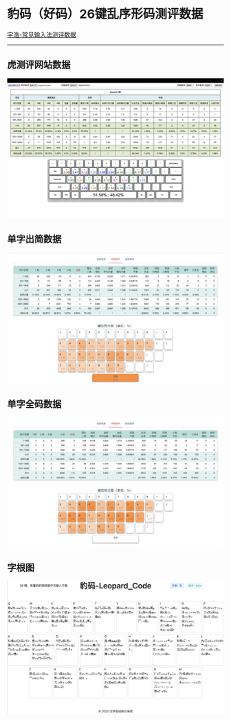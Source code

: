 # 豹码（好码）26键乱序形码测评数据

[宇浩-常见输入法测评数据](https://shurufa.app/docs/statistics.html)

---

## 虎测评网站数据
![](/assets/res/虎测评网站数据.png)

## 单字出简数据
![](/assets/res/单字出简数据.png)

## 单字全码数据
![](/assets/res/单字全码数据.png)

## 字根图
![](/assets/res/字根图.png)